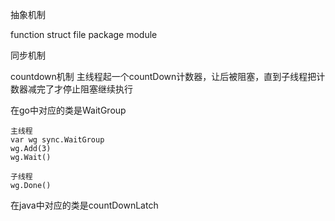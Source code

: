 抽象机制

function struct file package  module




同步机制

countdown机制
主线程起一个countDown计数器，让后被阻塞，直到子线程把计数器减完了才停止阻塞继续执行

在go中对应的类是WaitGroup

```
主线程
var wg sync.WaitGroup
wg.Add(3)
wg.Wait()

子线程
wg.Done()
```

在java中对应的类是countDownLatch